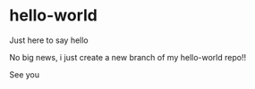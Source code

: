 # hello-world
Just here to say hello

No big news, i just create a new branch of my hello-world repo!!

See you
